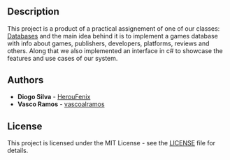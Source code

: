 # 

## Description
This project is a product of a practical assignement of one of our classes: [Databases](https://www.ua.pt/en/uc/2238) and the main idea behind it is to implement a games database with info about games, publishers, developers, platforms, reviews and others. Along that we also implemented an interface in c# to showcase the features and use cases of our system.

## Authors
* **Diogo Silva** - [HerouFenix](https://github.com/HerouFenix)
* **Vasco Ramos** - [vascoalramos](https://github.com/vascoalramos)

## License
This project is licensed under the MIT License - see the [LICENSE](LICENSE) file for details.
